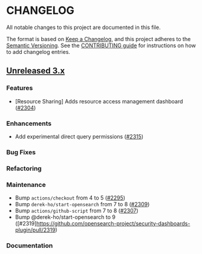 # CHANGELOG
All notable changes to this project are documented in this file.

The format is based on [Keep a Changelog](https://keepachangelog.com/en/1.0.0/), and this project adheres to the [Semantic Versioning](https://semver.org/spec/v2.0.0.html). See the [CONTRIBUTING guide](./CONTRIBUTING.md#Changelog) for instructions on how to add changelog entries.

## [Unreleased 3.x]

### Features

* [Resource Sharing] Adds resource access management dashboard ([#2304](https://github.com/opensearch-project/security-dashboards-plugin/pull/2304))

### Enhancements
- Add experimental direct query permissions ([#2315](https://github.com/opensearch-project/security-dashboards-plugin/pull/2315))

### Bug Fixes


### Refactoring


### Maintenance
- Bump `actions/checkout` from 4 to 5 ([#2295](https://github.com/opensearch-project/security-dashboards-plugin/pull/2295))
- Bump `derek-ho/start-opensearch` from 7 to 8 ([#2309](https://github.com/opensearch-project/security-dashboards-plugin/pull/2309))
- Bump `actions/github-script` from 7 to 8 ([#2307](https://github.com/opensearch-project/security-dashboards-plugin/pull/2307))
- Bump @derek-ho/start-opensearch to 9 ([#2319]https://github.com/opensearch-project/security-dashboards-plugin/pull/2319)


### Documentation



[Unreleased 3.x]: https://github.com/opensearch-project/security-dashboards-plugin/compare/3.2...main
